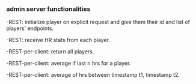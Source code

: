 ### admin server functionalities ###
-REST: initialize player on explicit request and give them their id and list of players' endpoints.

-REST: receive HR stats from each player.

-REST-per-client: return all players.

-REST-per-client: average if last n hrs for a player.

-REST-per-client: average of hrs between timestamp t1, timestamp t2.
